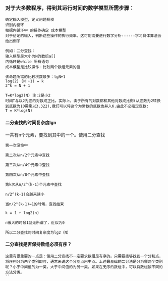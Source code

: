

### 对于大多数程序，得到其运行时间的数学模型所需步骤：
```
确定输入模型，定义问题规模
识别内循环
根据内循环中 的操作确定 成本模型
对于给定的输入，判断这些操作的执行频率。这可能需要进行数学分析------学习具体算法会给出例子

例如：二分查找：
输入模型是大小为N的数组a[]
内循环是while 所有语句
成本模型是比较操作：比较两个数组元素的值

该命题所需的比较次数最多：lgN+1
log(2) (N +1) = k
2^k = N + 1
```

```
T=K*log2(N) 注:2是小2
时间T与以2为底的对数成正比。实际上，由于所有的对数都和其他对数成比例(从底数为2转换到底数为10需乘以3.322),我们可以将这个为常数的底数也并入K.由此不必指定底数:
T = K*log(N)
```

#### 二分查找的时间复杂度lgn
一共有n个元素，要找到其中的一个。使用二分查找
```
第一次没命中

第二次从n/2个元素中查找

第三次从n/4个元素中查找

第四次从n/8个元素中查找

第k次从n/2^(k-1)个元素中查找

n/2^(k-1)会越来越小

当n/2^(k-1)=1的时候，查找结束

k = 1 + log2(n)

n很大的时候1就无所谓了，近似为0

所以二分查找的时间复杂度为lg2（N）
```

#### 二分查找是否保持数组必须有序？
```
这里有很重要的一点是：使用二分查找不一定要求数组是有序的。只需要能够找到一个分割点，将序列分为两个类别即可，通常来说这个分割点用中点。上述最基础的二分法是分为哪两个类别呢？小于中间值的为一类，大于中间值的为另一类。如果在无序的数组中，可以将数组按不同的方法分类。
``
